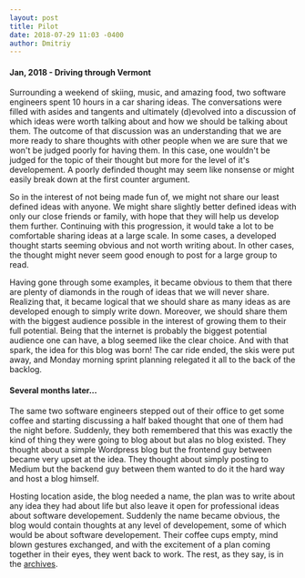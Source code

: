 ```yaml
---
layout: post
title: Pilot
date: 2018-07-29 11:03 -0400
author: Dmitriy
---
```


<h4>Jan, 2018 - Driving through Vermont</h4> 

Surrounding a weekend of skiing, music, and amazing food, two software engineers spent 10 hours in a car sharing ideas. The conversations were filled with asides and tangents and ultimately (d)evolved into a discussion of which ideas were worth talking about and how we should be talking about them. The outcome of that discussion was an understanding that we are more ready to share thoughts with other people when we are sure that we won't be judged poorly for having them. In this case, one wouldn't be judged for the topic of their thought but more for the level of it's developement. A poorly definded thought may seem like nonsense or might easily break down at the first counter argument. 

So in the interest of not being made fun of, we might not share our least defined ideas with anyone. We might share slightly better defined ideas with only our close friends or family, with hope that they will help us develop them further. Continuing with this progression, it would take a lot to be comfortable sharing ideas at a large scale. In some cases, a developed thought starts seeming obvious and not worth writing about. In other cases, the thought might never seem good enough to post for a large group to read.

Having gone through some examples, it became obvious to them that there are plenty of diamonds in the rough of ideas that we will never share. Realizing that, it became logical that we should share as many ideas as are developed enough to simply write down. Moreover, we should share them with the biggest audience possible in the interest of growing them to their full potential. Being that the internet is probably the biggest potential audience one can have, a blog seemed like the clear choice. And with that spark, the idea for this blog was born! The car ride ended, the skis were put away, and Monday morning sprint planning relegated it all to the back of the backlog. 

<h4>Several months later...</h4> 

The same two software engineers stepped out of their office to get some coffee and starting discussing a half baked thought that one of them had the night before. Suddenly, they both remembered that this was exactly the kind of thing they were going to blog about but alas no blog existed. They thought about a simple Wordpress blog but the frontend guy between became very upset at the idea. They thought about simply posting to Medium but the backend guy between them wanted to do it the hard way and host a blog himself. 

Hosting location aside, the blog needed a name, the plan was to write about any idea they had about life but also leave it open for professional ideas about software developement. Suddenly the name became obvious, the blog would contain thoughts at any level of developement, some of which would be about software developement. Their coffee cups empty, mind blown gestures exchanged, and with the excitement of a plan coming together in their eyes, they went back to work. The rest, as they say, is in the [archives](/archives).
